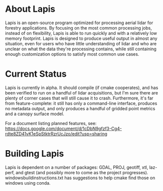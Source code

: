 # About Lapis

Lapis is an open-source program optimized for processing aerial lidar for forestry applications. By focusing on the most common processing jobs, instead of on flexibility, Lapis is able to run quickly and with a relatively low memory footprint. Lapis is designed to produce useful output in almost any situation, even for users who have little understanding of lidar and who are unclear on what the data they're processing contains, while still containing enough customization options to satisfy most common use cases.

# Current Status

Lapis is currently in alpha. It should compile (if cmake cooperates), and has been verified to run on a handful of lidar acquisitions, but I'm sure there are plenty of corner cases that will still cause it to crash. Furthermore, it's far from feature-complete: it still has only a command-line interface, produces no metadata output, and only produces a handful of gridded point metrics and a canopy surface model.

For a document listing planned features, see: https://docs.google.com/document/d/1cDbN9gfzf3-Cg4-rdte8ZD41vK1eSpStktrRzrUcJzo/edit?usp=sharing

# Building Lapis

Lapis is dependent on a number of packages: GDAL, PROJ, geotiff, xtl, laz-perf, and gtest (and possibly more to come as the project progresses). windowsbuildinstructions.txt has suggestions to help cmake find those on windows using conda.